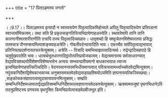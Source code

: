 +++
title = "17 पिताऽहमस्य जगतो"

+++
  
  
।।9.17।। पिताऽहमस्य इत्यादौ न स्वस्वरूपेण पितृत्वादिकमिहोच्यते अपितु
पितृत्वादिरूपेण प्रतिपन्नानां स्वान्तर्यामिकत्वम्। तथा सति हि
प्रकृतसङ्गतिरित्यभिप्रायेणाहअस्येति। स्थावरेष्वपि तानि तानि
कारणानीश्वरशरीराणीति तत्रापि तस्य पितृत्वादिव्यवहारः। धातृशब्दो हि
स्रष्ट्टचेतनविशेषपरतया प्रसिद्धः ततश्चात्र
पौनरुक्त्यमित्याशङ्क्याहअत्रेति। गोबलीवर्दन्यायादिति भावः। एकस्यैव
सर्वपितृत्वाद्यभावात् प्रतिनियतप्रदर्शनायतत्रतत्रेत्युक्तम्। अत्रेति --
पित्रादि समभिव्याहृतत्वादित्यर्थः। रुद्रेन्द्रादिसहपाठे हि
चतुर्मुखपरतेति भावः। धात्वर्थभूतधारणादिद्वारोत्पत्तिप्रयोजकत्वम्।
वेद्यत्वमात्रस्य सर्वसाधारण्यात् वेद्यपवित्रशब्दयोर्विशेषणविशेष्यभावेन
अन्वयः सम्भवन्प्रतीयमानो बाधकाभावान्न त्याज्य
इत्यभिप्रायेणाहयत्किञ्चिदिति। वेदनस्यानन्तरमभिधीयमानत्वात्
पवित्रत्वसामर्थ्याच्चवेदवेद्यमित्युक्तम्। नपुंसकनिर्देशाद्विशेषकाभावाच्च
अनुक्तसमस्तवेदवेद्यसङ्ग्रहविषयोऽयमिति
ज्ञापनाययत्किञ्चिच्छब्दः। ,सङ्कोचकसंज्ञापरत्वव्युदासायपावनमित्युक्तम्।
सम्प्रति
सम्बन्धिनिर्देशमध्यपाताद्वेद्यप्रतिसम्बन्धिनिर्देशरूपत्वज्ञापनायवेदकश्चेत्युक्तम्।
ऋक्सामयजुषां पृथगभिधानेऽपि तदनुप्रविष्टस्य प्रणवस्य पृथगुक्तिः
किमभिप्रायेत्यत्राहवेदबीजभूत इति।  
  
